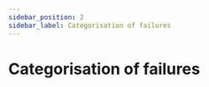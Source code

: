 ```yaml
---
sidebar_position: 2
sidebar_label: Categorisation of failures
---
```


# Categorisation of failures
